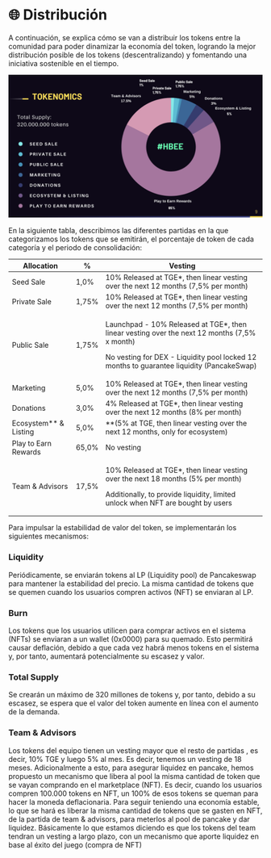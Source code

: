 # 🌐 Distribución

A continuación, se explica cómo se van a distribuir los tokens entre la comunidad para poder dinamizar la economía del token, logrando la mejor distribución posible de los tokens (descentralizando) y fomentando una iniciativa sostenible en el tiempo.

![](<../.gitbook/assets/image (61).png>)

En la siguiente tabla, describimos las diferentes partidas en la que categorizamos los tokens que se emitirán, el porcentaje de token de cada categoría y el periodo de consolidación:

| Allocation              | %     | Vesting                                                                                                                                                                                             |
| ----------------------- | ----- | --------------------------------------------------------------------------------------------------------------------------------------------------------------------------------------------------- |
| Seed Sale               | 1,0%  | 10% Released at TGE\*, then linear vesting over the next 12 months (7,5% per month)                                                                                                                 |
| Private Sale            | 1,75% | 10% Released at TGE\*, then linear vesting over the next 12 months (7,5% per month)                                                                                                                 |
| Public Sale             | 1,75% | <p>Launchpad - 10% Released at TGE*, then linear vesting over the next 12 months (7,5% x month)</p><p>No vesting for DEX - Liquidity pool locked 12 months to guarantee liquidity (PancakeSwap)</p> |
| Marketing               | 5,0%  | 10% Released at TGE\*, then linear vesting over the next 12 months (7,5% per month)                                                                                                                 |
| Donations               | 3,0%  | 4% Released at TGE\*, then linear vesting over the next 12 months (8% per month)                                                                                                                    |
| Ecosystem\*\* & Listing | 5,0%  | \*\*(5% at TGE, then linear vesting over the next 12 months, only for ecosystem)                                                                                                                    |
| Play to Earn Rewards    | 65,0% | No vesting                                                                                                                                                                                          |
| Team & Advisors         | 17,5% | <p>10% Released at TGE*, then linear vesting over the next 18 months (5% per month)</p><p>Additionally, to provide liquidity, limited unlock when NFT are bought by users</p>                       |

Para impulsar la estabilidad de valor del token, se implementarán los siguientes mecanismos:

### Liquidity

Periódicamente, se enviarán tokens al LP (Liquidity pool) de Pancakeswap para mantener la estabilidad del precio. La misma cantidad de tokens que se quemen cuando los usuarios compren activos (NFT) se enviaran al LP.

### Burn

Los tokens que los usuarios utilicen para comprar activos en el sistema (NFTs) se enviaran a un wallet (0x0000) para su quemado. Esto permitirá causar deflación, debido a que cada vez habrá menos tokens en el sistema y, por tanto, aumentará potencialmente su escasez y valor.

### Total Supply

Se crearán un máximo de 320 millones de tokens y, por tanto, debido a su escasez, se espera que el valor del token aumente en línea con el aumento de la demanda.

### Team & Advisors

Los tokens del equipo tienen un vesting mayor que el resto de partidas , es decir, 10% TGE y luego 5% al mes. Es decir, tenemos un vesting de 18 meses. Adicionalmente a esto, para asegurar liquidez en pancake, hemos propuesto un mecanismo que libera al pool la misma cantidad de token que se vayan comprando en el marketplace (NFT). Es decir, cuando los usuarios compren 100.000 tokens en NFT, un 100% de esos tokens se queman para hacer la moneda deflacionaria. Para seguir teniendo una economía estable, lo que se hará es liberar la misma cantidad de tokens que se gasten en NFT, de la partida de team & advisors, para meterlos al pool de pancake y dar liquidez. Básicamente lo que estamos diciendo es que los tokens del team tendran un vesting a largo plazo, con un mecanismo que aporte liquidez en base al éxito del juego (compra de NFT)
